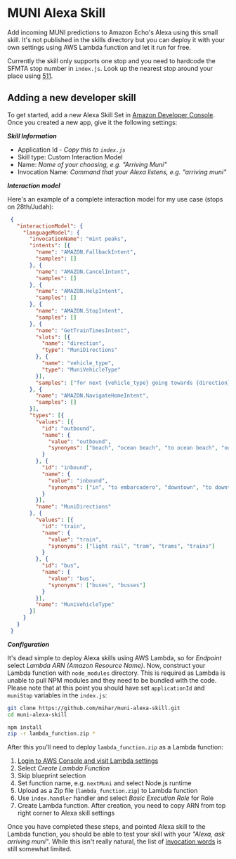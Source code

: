 # MUNI Alexa Skill

Add incoming MUNI predictions to Amazon Echo's Alexa using this small skill. It's not published in the skills directory but you can deploy it with your own settings using AWS Lambda function and let it run for free.

Currently the skill only supports one stop and you need to hardcode the SFMTA stop number in `index.js`. Look up the nearest stop around your place using [511](http://transit.511.org/schedules/realtimedepartures.aspx).

## Adding a new developer skill

To get started, add a new Alexa Skill Set in [Amazon Developer Console](https://developer.amazon.com/edw/home.html#/). Once you created a new app, give it the following settings:

_**Skill Information**_

- Application Id - _Copy this to `index.js`_
- Skill type: Custom Interaction Model
- Name: _Name of your choosing, e.g. "Arriving Muni"_
- Invocation Name: _Command that your Alexa listens, e.g. "arriving muni"_

_**Interaction model**_

Here's an example of a complete interaction model for my use case (stops on 28th/Judah):

```json
 {
   "interactionModel": {
     "languageModel": {
       "invocationName": "mint peaks",
       "intents": [{
         "name": "AMAZON.FallbackIntent",
         "samples": []
       }, {
         "name": "AMAZON.CancelIntent",
         "samples": []
       }, {
         "name": "AMAZON.HelpIntent",
         "samples": []
       }, {
         "name": "AMAZON.StopIntent",
         "samples": []
       }, {
         "name": "GetTrainTimesIntent",
         "slots": [{
           "name": "direction",
           "type": "MuniDirections"
         }, {
           "name": "vehicle_type",
           "type": "MuniVehicleType"
         }],
         "samples": ["for next {vehicle_type} going towards {direction}", "for next {vehicle_type} going {direction}", "for next {vehicle_type} towards {direction}", "for next {vehicle_type} toward {direction}", "for next {direction} {vehicle_type}", "for next {vehicle_type}", "about {vehicle_type} going towards {direction}", "about {vehicle_type} going {direction}", "about {vehicle_type} towards {direction}", "about {vehicle_type} toward {direction}", "about {direction} {vehicle_type}", "about {direction}", "about {vehicle_type}", "for the next {vehicle_type} headed {direction}", "for the next {vehicle_type} toward {direction}", "for the next {direction} {vehicle_type}", "for the next {vehicle_type} going {direction}", "for the next {vehicle_type}", "give me the next {vehicle_type} going {direction}", "give me the next {vehicle_type} toward {direction}", "give me the next {vehicle_type}", "when is the next {vehicle_type} toward {direction}", "when's the next {vehicle_type} toward {direction}", "for {vehicle_type} toward {direction}", "about the next {vehicle_type} going {direction}", "about the next {vehicle_type}", "about next {direction} {vehicle_type}", "about next {vehicle_type}", "for the {vehicle_type} going {direction}", "for the {vehicle_type}", "when is the next {direction} {vehicle_type}", "when's the next {direction} {vehicle_type}", "when's the next {vehicle_type}", "when is the next {vehicle_type}", "for {vehicle_type} going {direction}", "for {direction} {vehicle_type}", "for {vehicle_type}"]
       }, {
         "name": "AMAZON.NavigateHomeIntent",
         "samples": []
       }],
       "types": [{
         "values": [{
           "id": "outbound",
           "name": {
             "value": "outbound",
             "synonyms": ["beach", "ocean beach", "to ocean beach", "out", "to the beach"]
           }
         }, {
           "id": "inbound",
           "name": {
             "value": "inbound",
             "synonyms": ["in", "to embarcadero", "downtown", "to downtown", "to the city"]
           }
         }],
         "name": "MuniDirections"
       }, {
         "values": [{
           "id": "train",
           "name": {
             "value": "train",
             "synonyms": ["light rail", "tram", "trams", "trains"]
           }
         }, {
           "id": "bus",
           "name": {
             "value": "bus",
             "synonyms": ["buses", "busses"]
           }
         }],
         "name": "MuniVehicleType"
       }]
     }
   }
 }
```

_**Configuration**_

It's dead simple to deploy Alexa skills using AWS Lambda, so for _Endpoint_ select _Lambda ARN (Amazon Resource Name)_. Now, construct your Lambda function with `node_modules` directory.  This is required as Lambda is unable to pull NPM modules and they need to be bundled with the code. Please note that at this point you should have set `applicationId` and `muniStop` variables in the `index.js`:

```bash
git clone https://github.com/mihar/muni-alexa-skill.git
cd muni-alexa-skill

npm install
zip -r lambda_function.zip *
```

After this you'll need to deploy `lambda_function.zip` as a Lambda function:

1. [Login to AWS Console and visit Lambda settings](https://console.aws.amazon.com/lambda/home?region=us-east-1#)
1. Select _Create Lambda Function_
1. Skip blueprint selection
2. Set function name, e.g. `nextMuni` and select Node.js runtime
3. Upload as a Zip file (`lambda_function.zip`) to Lambda function
4. Use `index.handler` handler and select _Basic Execution Role_ for Role
5. Create Lambda function. After creation, you need to copy ARN from top right corner to Alexa skill settings

Once you have completed these steps, and pointed Alexa skill to the Lambda function, you should be able to test your skill with your _"Alexa, ask arriving muni"_. While this isn't really natural, the list of [invocation words](https://developer.amazon.com/public/solutions/alexa/alexa-skills-kit/docs/supported-phrases-to-begin-a-conversation) is still somewhat limited.
